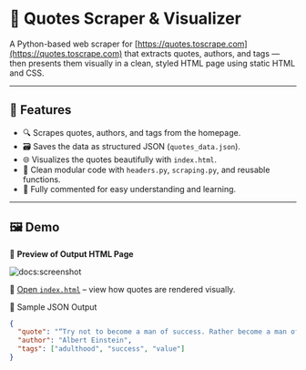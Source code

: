 # 📝 Quotes Scraper & Visualizer

A Python-based web scraper for [https://quotes.toscrape.com](https://quotes.toscrape.com) that extracts quotes, authors, and tags — then presents them visually in a clean, styled HTML page using static HTML and CSS.

---

## 📌 Features

- 🔍 Scrapes quotes, authors, and tags from the homepage.
- 🗃️ Saves the data as structured JSON (`quotes_data.json`).
- 🌐 Visualizes the quotes beautifully with `index.html`.
- 🧼 Clean modular code with `headers.py`, `scraping.py`, and reusable functions.
- 🧠 Fully commented for easy understanding and learning.

---

## 🖼️ Demo

📸 **Preview of Output HTML Page**

![docs:screenshot](https://github.com/user-attachments/assets/8c28263b-1859-4ef3-bea5-029fe0d97c63)


📂 [Open `index.html`](index.html) – view how quotes are rendered visually.

📄 Sample JSON Output

```json
{
  "quote": "“Try not to become a man of success. Rather become a man of value.”",
  "author": "Albert Einstein",
  "tags": ["adulthood", "success", "value"]
}
